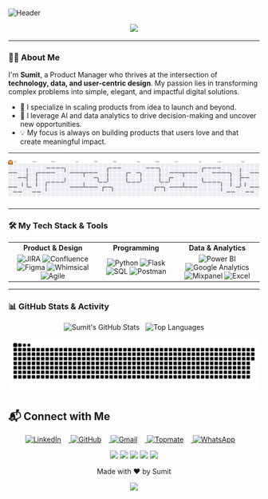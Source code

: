 <div id="header" align="right">
  <img src="https://komarev.com/ghpvc/?username=repo-sumit&style=for-the-badge&color=orange" alt=""/>
</div>

![Header](https://capsule-render.vercel.app/api?type=waving&color=gradient&height=230&section=header&text=Hi%20there!%20I'm%20Sumit%20👋&fontSize=35&fontAlign=40&fontColor=ffffff)

<p align="center">
<img src="https://readme-typing-svg.demolab.com?font=Fira+Code&size=22&pause=1000&center=true&vCenter=true&width=650&lines=Product+Manager+%7C+AI+Builder+%7C+Data+Driven;Scaling+Products+%F0%9F%9A%80;Driven+by+Impact+%26+User+Empathy"/>
</p>
 
<!--         <td  align="center"> -->
<!--        <img alt="" width="400" src="https://github.com/lowlighter/metrics/blob/examples/metrics.terminal.svg" alt=""></img>-->
<!--        <img width="900" height="1" alt=""> -->

---
### 👨‍💻 About Me

I'm **Sumit**, a Product Manager who thrives at the intersection of **technology, data, and user-centric design**. My passion lies in transforming complex problems into simple, elegant, and impactful digital solutions.

- 🚀 I specialize in scaling products from idea to launch and beyond.
- 🧠 I leverage AI and data analytics to drive decision-making and uncover new opportunities.
- 💡 My focus is always on building products that users love and that create meaningful impact.

---

<picture>
  <source media="(prefers-color-scheme: dark)" srcset="https://raw.githubusercontent.com/Trimulia02/Trimulia02/output/pacman-contribution-graph-dark.svg">
  <source media="(prefers-color-scheme: light)" srcset="https://raw.githubusercontent.com/Trimulia02/Trimulia02/output/pacman-contribution-graph.svg">
  <img alt="Pacman Contribution Graph" src="https://raw.githubusercontent.com/Trimulia02/Trimulia02/output/pacman-contribution-graph.svg">
</picture>

---

### 🛠️ My Tech Stack & Tools

<table>
  <tr>
    <td align="center"><strong>Product & Design</strong></td>
    <td align="center"><strong>Programming </strong></td>
    <td align="center"><strong>Data & Analytics</strong></td>
  </tr>
  <tr>
    <td align="center">
      <img src="https://img.shields.io/badge/JIRA-0052CC?logo=jira&logoColor=white" alt="JIRA"/>
      <img src="https://img.shields.io/badge/Confluence-172B4D?logo=confluence&logoColor=white" alt="Confluence"/>
      <img src="https://img.shields.io/badge/Figma-F24E1E?logo=figma&logoColor=white" alt="Figma"/>
      <img src="https://img.shields.io/badge/Whimsical-5A4FCF?logo=whimsical&logoColor=white" alt="Whimsical"/>
      <img src="https://img.shields.io/badge/Agile-009DDC?style=flat&logo=agile&logoColor=white" alt="Agile"/>
    </td>
    <td align="center">
      <img src="https://img.shields.io/badge/Python-3776AB?logo=python&logoColor=white" alt="Python"/>
      <img src="https://img.shields.io/badge/Flask-000000?logo=flask&logoColor=white" alt="Flask"/>
      <img src="https://img.shields.io/badge/SQL-336791?logo=postgresql&logoColor=white" alt="SQL"/>
      <img src="https://img.shields.io/badge/Postman-FF6C37?logo=postman&logoColor=white" alt="Postman"/>
    </td>
    <td align="center">
      <img src="https://img.shields.io/badge/Power%20BI-F2C811?logo=powerbi&logoColor=black" alt="Power BI"/>
      <img src="https://img.shields.io/badge/Google%20Analytics-E37400?logo=googleanalytics&logoColor=white" alt="Google Analytics"/>
      <img src="https://img.shields.io/badge/Mixpanel-6610F2?logo=mixpanel&logoColor=white" alt="Mixpanel"/>
      <img src="https://img.shields.io/badge/-Excel-217346?logo=microsoft-excel&logoColor=white&style=flat" alt="Excel"/>
    </td>
  </tr>
</table>

---

### 📊 GitHub Stats & Activity

<p align="center">
  <img src="https://github-readme-stats.vercel.app/api?username=repo-sumit&show_icons=true&theme=radical" alt="Sumit's GitHub Stats"/>
  &nbsp;
  <img src="https://github-readme-stats.vercel.app/api/top-langs/?username=repo-sumit&layout=compact&theme=radical" alt="Top Languages"/>
</p>

<p align="center">
  <img width="1000" src="github-snake.svg" alt="snake"/>
</p>

## 📬 Connect with Me

<p align="center">
  <a href="https://www.linkedin.com/in/in-sumit/" target="_blank">
    <img src="https://skillicons.dev/icons?i=linkedin" height="40" alt="LinkedIn" style="margin-right: 15px; transition: transform 0.2s;" onmouseover="this.style.transform='scale(1.2)'" onmouseout="this.style.transform='scale(1)'" />
  </a>
  <a href="https://github.com/repo-sumit" target="_blank">
    <img src="https://skillicons.dev/icons?i=github" height="40" alt="GitHub" style="margin-right: 15px; transition: transform 0.2s;" onmouseover="this.style.transform='scale(1.2)'" onmouseout="this.style.transform='scale(1)'" />
  </a>
  <a href="mailto:inbox.sumitt@gmail.com?subject=Hi%20Sumit&body=Hi%2C%20Sumit.%20Got%20your%20mail%20id%20from%20GitHub%2C%20can%20we%20connect%20%3F">
    <img src="https://skillicons.dev/icons?i=gmail" height="40" alt="Gmail" style="margin-right: 15px; transition: transform 0.2s;" onmouseover="this.style.transform='scale(1.2)'" onmouseout="this.style.transform='scale(1)'" />
  </a>
  <a href="https://topmate.io/soomit" target="_blank">
    <img src="https://cdn.brandfetch.io/idSE0oFcnS/w/400/h/400/theme/dark/icon.jpeg?c=1dxbfHSJFAPEGdCLU4o5B" height="40" alt="Topmate" style="margin-right: 15px; transition: transform 0.2s;" onmouseover="this.style.transform='scale(1.2)'" onmouseout="this.style.transform='scale(1)'" />
  </a>
  <a href="https://wa.me/919546488385?text=Hi%20Sumit%2C%20got%20your%20Contact%20from%20Github.%0AHow're%20you%20%3F" target="_blank">
    <img src="https://img.icons8.com/color/48/000000/whatsapp--v1.png" height="40" alt="WhatsApp" style="margin-right: 15px; transition: transform 0.2s;" onmouseover="this.style.transform='scale(1.2)'" onmouseout="this.style.transform='scale(1)'" />
  </a>

<div align="center">
  <img src="https://user-images.githubusercontent.com/74038190/213866269-5d00981c-7c98-46d7-8a8e-16f462f15227.gif" width="170" />
  <img src="https://user-images.githubusercontent.com/74038190/213866269-5d00981c-7c98-46d7-8a8e-16f462f15227.gif" width="170" />
  <img src="https://user-images.githubusercontent.com/74038190/213866269-5d00981c-7c98-46d7-8a8e-16f462f15227.gif" width="170" />
  <img src="https://user-images.githubusercontent.com/74038190/213866269-5d00981c-7c98-46d7-8a8e-16f462f15227.gif" width="170" />
  <img src="https://user-images.githubusercontent.com/74038190/213866269-5d00981c-7c98-46d7-8a8e-16f462f15227.gif" width="170" />
</div>

</p>
<p align="center">
Made with ❤️ by Sumit
</p>

<div align="center">
  <img src="https://capsule-render.vercel.app/api?type=waving&color=gradient&height=150&section=footer"/>
</div>

